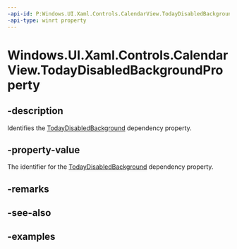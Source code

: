 ```yaml
---
-api-id: P:Windows.UI.Xaml.Controls.CalendarView.TodayDisabledBackgroundProperty
-api-type: winrt property
---
```


# Windows.UI.Xaml.Controls.CalendarView.TodayDisabledBackgroundProperty

<!--
public static Windows.UI.Xaml.DependencyProperty TodayDisabledBackgroundProperty { get; }
-->


## -description

Identifies the [TodayDisabledBackground](calendarview_todaydisabledbackground.md) dependency property.

## -property-value

The identifier for the [TodayDisabledBackground](calendarview_todaydisabledbackground.md) dependency property.

## -remarks

## -see-also

## -examples


